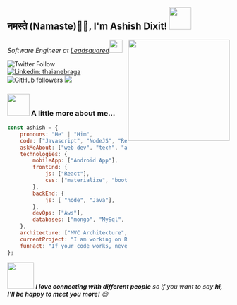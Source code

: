 <h2>नमस्ते (Namaste)🙏🏻, I'm Ashish Dixit! <img src="https://media.giphy.com/media/12oufCB0MyZ1Go/giphy.gif" width="50"></h2>
<img align='right' src="https://media.giphy.com/media/M9gbBd9nbDrOTu1Mqx/giphy.gif" width="230">
<p><em>Software Engineer at <a href="https://www.leadsquared.com/">Leadsquared</a><img src="https://media.giphy.com/media/WUlplcMpOCEmTGBtBW/giphy.gif" width="30"> 
</em></p>

![Twitter Follow](https://img.shields.io/twitter/follow/AshishDixit19?label=Follow)
[![Linkedin: thaianebraga](https://img.shields.io/badge/-ashish-blue?style=flat-square&logo=Linkedin&logoColor=white&link=https://www.linkedin.com/in/ashish99/)](https://www.linkedin.com/in/ashish99/)
![GitHub followers](https://img.shields.io/github/followers/imashishdixit?label=Follow&style=social)
![](https://visitor-badge.glitch.me/badge?page_id=ashishdixit.imashishdixit)


### <img src="https://media.giphy.com/media/VgCDAzcKvsR6OM0uWg/giphy.gif" width="50"> A little more about me...  

```javascript
const ashish = {
    pronouns: "He" | "Him",
    code: ["Javascript", "NodeJS", "ReactJS", "Java", "C++"],
    askMeAbout: ["web dev", "tech", "app dev", "tv-series"],
    technologies: {
        mobileApp: ["Android App"],
        frontEnd: {
            js: ["React"],
            css: ["materialize", "bootstrap"]
        },
        backEnd: {
            js: [ "node", "Java"],
        },
        devOps: ["Aws"],
        databases: ["mongo", "MySql", "sqlite"]
    },
    architecture: ["MVC Architecture", "Single page applications"],
    currentProject: "I am working on React Project",
    funFact: "If your code works, never fu*king touch it!"
};
```

<img src="https://media.giphy.com/media/LnQjpWaON8nhr21vNW/giphy.gif" width="60"> <em><b>I love connecting with different people</b> so if you want to say <b>hi, I'll be happy to meet you more!</b> 😊</em>
